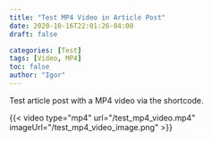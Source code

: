 ```yaml
---
title: "Test MP4 Video in Article Post"
date: 2020-10-16T22:01:26-04:00
draft: false

categories: [Test]
tags: [Video, MP4]
toc: false
author: "Igor"
---
```


Test article post with a MP4 video via the shortcode.

<!--more-->

{{< video type="mp4" url="/test_mp4_video.mp4" imageUrl="/test_mp4_video_image.png" >}}
